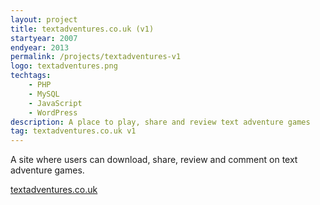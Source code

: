 ```yaml
---
layout: project
title: textadventures.co.uk (v1)
startyear: 2007
endyear: 2013
permalink: /projects/textadventures-v1
logo: textadventures.png
techtags:
    - PHP
    - MySQL
    - JavaScript
    - WordPress
description: A place to play, share and review text adventure games
tag: textadventures.co.uk v1
---
```


A site where users can download, share, review and comment on text adventure games.

[textadventures.co.uk](http://textadventures.co.uk)